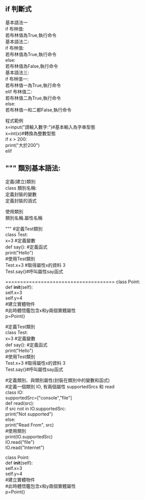 if 判斷式
------
基本語法一<br>
if 布林值:<br>
	若布林值為True,執行命令<br>
基本語法二:<br>
if 布林值:<br>
	若布林值為True,執行命令<br>
else:<br>
	若布林值為False,執行命令<br>
基本語法三:<br>
if 布林值一:<br>
	若布林值一為True,執行命令<br>
elif 布林值二:<br>
	若布林值二為True,執行命令<br>
else:<br>
	若布林值一和二都False,執行命令<br>

程式範例<br>
x=input("請輸入數字:")#基本輸入為字串型態<br>
x=int(x)#轉換為整數型態<br>
if x > 200:<br>
	print("大於200")<br>
elif<br>

"""
類別基本語法:
------
定義(建立)類別<br>
class 類別名稱:<br>
    定義封裝的變數<br>
    定義封裝的涵式<br>

使用類別<br>
類別名稱.屬性名稱<br>

"""
#定義Test類別<br>
class Test:<br>
    x=3 #定義變數<br>
    def say(): #定義函式<br>
        print("Hello")<br>
#使用Test類別<br>
Test.x+3 #取得屬性x的資料 3<br>
Test.say()#呼叫屬性say函式<br>

=====================================
class Point:<br>
    def __init__(self):<br>
        self.x=3<br>
        self.y=4<br>
#建立實體物件<br>
#此時體悟鑑包含x和y兩個實體屬性<br>
p=Point()<br>

#定義Test類別<br>
class Test:<br>
    x=3 #定義變數<br>
    def say(): #定義函式<br>
        print("Hello")<br>
#使用Test類別<br>
Test.x+3 #取得屬性x的資料 3<br>
Test.say()#呼叫屬性say函式<br>

#定義類別、與類別屬性(封裝在類別中的變數和函式)<br>
#定義一個類別 IO, 有兩個屬性 supportedSrcs 和 read<br>
class IO:<br>
    supportedSrc=["console","file"]<br>
    def read(src):<br>
        if src not in IO.supportedSrc:<br>
            print("Not supported")<br>
        else:<br>
            print("Read From", src)<br>
#使用類別<br>
print(IO.supportedSrc)<br>
IO.read("file")<br>
IO.read("Internet")<br>

class Point:<br>
    def __init__(self):<br>
        self.x=3<br>
        self.y=4<br>
#建立實體物件<br>
#此時體悟鑑包含x和y兩個實體屬性<br>
p=Point()<br>

